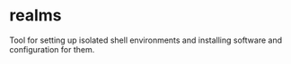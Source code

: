 # realms
Tool for setting up isolated shell environments and installing software and configuration for them.
